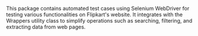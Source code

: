 This package contains automated test cases using Selenium WebDriver for testing various functionalities on Flipkart's website. It integrates with the Wrappers utility class to simplify operations such as searching, filtering, and extracting data from web pages.
